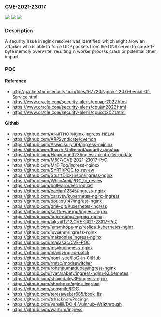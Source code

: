 ### [CVE-2021-23017](https://cve.mitre.org/cgi-bin/cvename.cgi?name=CVE-2021-23017)
![](https://img.shields.io/static/v1?label=Product&message=Nginx%20Web%20Server%2C%20Nginx%20Plus&color=blue)
![](https://img.shields.io/static/v1?label=Version&message=n%2Fa&color=blue)
![](https://img.shields.io/static/v1?label=Vulnerability&message=CWE-193&color=brighgreen)

### Description

A security issue in nginx resolver was identified, which might allow an attacker who is able to forge UDP packets from the DNS server to cause 1-byte memory overwrite, resulting in worker process crash or potential other impact.

### POC

#### Reference
- http://packetstormsecurity.com/files/167720/Nginx-1.20.0-Denial-Of-Service.html
- https://www.oracle.com/security-alerts/cpuapr2022.html
- https://www.oracle.com/security-alerts/cpujan2022.html
- https://www.oracle.com/security-alerts/cpuoct2021.html

#### Github
- https://github.com/ANJITH01/Nginx-Ingress-HELM
- https://github.com/ARPSyndicate/cvemon
- https://github.com/Aswinisurya99/ingress-ngininx
- https://github.com/Bacon-Unlimited/security-patches
- https://github.com/Hopecount123/ingress-controller-update
- https://github.com/M507/CVE-2021-23017-PoC
- https://github.com/MrE-Fog/ingress-nginxx
- https://github.com/SYRTI/POC_to_review
- https://github.com/StuartDickenson/ingress-nginx
- https://github.com/WhooAmii/POC_to_review
- https://github.com/bollwarm/SecToolSet
- https://github.com/caojian12345/ingress-nginx
- https://github.com/carayev/kubernetes-nginx-ingress
- https://github.com/doudou147/ingress-nginx
- https://github.com/gmk-git/Kubernetes-Ingress
- https://github.com/kartikeyaexpd/ingress-nginx
- https://github.com/kubernetes/ingress-nginx
- https://github.com/lakshit1212/CVE-2021-23017-PoC
- https://github.com/lemonhope-mz/replica_kubernetes-nginx
- https://github.com/luyuehm/ingress-nginx
- https://github.com/maksonlee/ingress-nginx
- https://github.com/manas3c/CVE-POC
- https://github.com/msyhu/ingress-nginx
- https://github.com/niandy/nginx-patch
- https://github.com/nomi-sec/PoC-in-GitHub
- https://github.com/rmtec/modeswitcher
- https://github.com/rohankumardubey/ingress-nginx
- https://github.com/ryanarabety/ingress-nginx-Kubernetes
- https://github.com/shaundaley39/ingress-nginx
- https://github.com/shoebece/nginx-ingress
- https://github.com/soosmile/POC
- https://github.com/teresaweber685/book_list
- https://github.com/trhacknon/Pocingit
- https://github.com/vshaliii/DC-4-Vulnhub-Walkthrough
- https://github.com/wallarm/ingress

